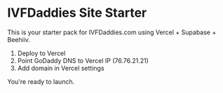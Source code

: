# IVFDaddies Site Starter

This is your starter pack for IVFDaddies.com using Vercel + Supabase + Beehiiv.

1. Deploy to Vercel
2. Point GoDaddy DNS to Vercel IP (76.76.21.21)
3. Add domain in Vercel settings

You're ready to launch.